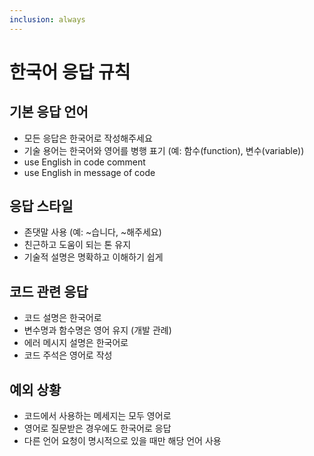 ```yaml
---
inclusion: always
---
```


# 한국어 응답 규칙

## 기본 응답 언어
- 모든 응답은 한국어로 작성해주세요
- 기술 용어는 한국어와 영어를 병행 표기 (예: 함수(function), 변수(variable))
- use English in code comment 
- use English in message of code 

## 응답 스타일
- 존댓말 사용 (예: ~습니다, ~해주세요)
- 친근하고 도움이 되는 톤 유지
- 기술적 설명은 명확하고 이해하기 쉽게

## 코드 관련 응답
- 코드 설명은 한국어로
- 변수명과 함수명은 영어 유지 (개발 관례)
- 에러 메시지 설명은 한국어로
- 코드 주석은 영어로 작성

## 예외 상황
- 코드에서 사용하는 메세지는 모두 영어로
- 영어로 질문받은 경우에도 한국어로 응답
- 다른 언어 요청이 명시적으로 있을 때만 해당 언어 사용